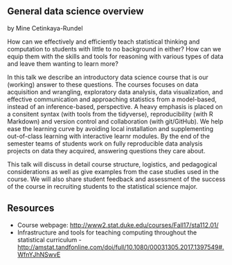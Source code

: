 ## General data science overview

by Mine Cetinkaya-Rundel

How can we effectively and efficiently teach statistical thinking and computation to students with little to no background in either? How can we equip them with the skills and tools for reasoning with various types of data and leave them wanting to learn more?

In this talk we describe an introductory data science course that is our (working) answer to these questions. The courses focuses on data acquisition and wrangling, exploratory data analysis, data visualization, and effective communication and approaching statistics from a model-based, instead of an inference-based, perspective. A heavy emphasis is placed on a consitent syntax (with tools from the tidyverse), reproducibility (with R Markdown) and version control and collaboration (with git/GitHub). We help ease the learning curve by avoiding local installation and supplementing out-of-class learning with interactive learnr modules. By the end of the semester teams of students work on fully reproducible data analysis projects on data they acquired, answering questions they care about.

This talk will discuss in detail course structure, logistics, and pedagogical considerations as well as give examples from the case studies used in the course. We will also share student feedback and assessment of the success of the course in recruiting students to the statistical science major.

## Resources

- Course webpage: http://www2.stat.duke.edu/courses/Fall17/sta112.01/
- Infrastructure and tools for teaching computing throughout the statistical curriculum - http://amstat.tandfonline.com/doi/full/10.1080/00031305.2017.1397549#.WfnYJhNSwvE
